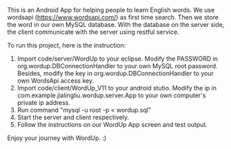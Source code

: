 This is an Android App for helping people to learn English words. We use wordsapi (https://www.wordsapi.com/) as first time search. Then we store the word in our own MySQL database. With the database on the server side, the client communicate with the server using restful service.

To run this project, here is the instruction:
1. Import code/server/WordUp to your eclipse. Modify the PASSWORD in org.wordup.DBConnectionHandler to your own MySQL root password. Besides, modify the key in org.wordup.DBConnectionHandler to your own WordsApi access key. 
2. Import code/client/WordUp_V11 to your android stutio. Modify the ip in com.example.jialingliu.wordup.server.App to your own computer's private ip address. 
3. Run command "mysql -u root -p<PASSWORD> < wordup.sql"
4. Start the server and client respectively. 
5. Follow the instructions on our WordUp App screen and test output.

Enjoy your journey with WordUp. :)